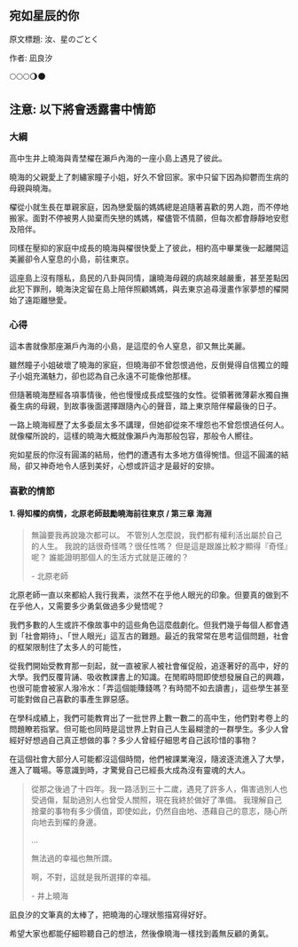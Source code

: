 ## 宛如星辰的你

原文標題: 汝、星のごとく

作者: 凪良汐

🌕🌕🌕🌖🌑

## 注意: 以下將會透露書中情節

### 大綱

高中生井上曉海與青埜櫂在瀨戶內海的一座小島上遇見了彼此。

曉海的父親愛上了刺繡家瞳子小姐，好久不曾回家。家中只留下因為抑鬱而生病的母親與曉海。

櫂從小就生長在單親家庭，因為戀愛腦的媽媽總是追隨著喜歡的男人跑，而不停地搬家。面對不停被男人拋棄而失戀的媽媽，櫂儘管不情願，但每次都會靜靜地安慰及陪伴。

同樣在壓抑的家庭中成長的曉海與櫂很快愛上了彼此，相約高中畢業後一起離開這美麗卻令人窒息的小島，前往東京。

這座島上沒有隱私，島民的八卦與同情，讓曉海母親的病越來越嚴重，甚至差點因此犯下罪刑，曉海決定留在島上陪伴照顧媽媽，與去東京追尋漫畫作家夢想的櫂開始了遠距離戀愛。

### 心得

這本書就像那座瀨戶內海的小島，是這麼的令人窒息，卻又無比美麗。

雖然瞳子小姐破壞了曉海的家庭，但曉海卻不曾怨恨過他，反倒覺得自信獨立的瞳子小姐充滿魅力，卻也認為自己永遠不可能像他那樣。

但隨著曉海歷經各項事情後，他也慢慢成長成堅強的女性。從領著微薄薪水獨自撫養生病的母親，到故事後面選擇跟隨內心的聲音，踏上東京陪伴櫂最後的日子。

一路上曉海經歷了太多委屈太多不講理，但她卻從來不埋怨也不曾怨恨過任何人。就像櫂所說的，這樣的曉海大概就像瀨戶內海那般包容，那般令人嚮往。

宛如星辰的你沒有圓滿的結局，他們的遭遇有太多地方值得惋惜。但這不圓滿的結局，卻又神奇地令人感到美好，心想或許這才是最好的安排。

### 喜歡的情節

#### 1. 得知櫂的病情，北原老師鼓勵曉海前往東京 / 第三章 海淵

> 無論要我再說幾次都可以。
> 不管別人怎麼說，我們都有權利活出屬於自己的人生。
> 我說的話很奇怪嗎？很任性嗎？
> 但是這是跟誰比較才顯得『奇怪』呢？
> 誰能證明那個人的生活方式就是正確的？
>
> \- 北原老師

北原老師一直以來都給人我行我素，淡然不在乎他人眼光的印象。但要真的做到不在乎他人，又需要多少勇氣做過多少覺悟呢？

我們多數的人生或許不像故事中的這些角色這麼戲劇化。但我們幾乎每個人都會遇到「社會期待」、「世人眼光」這亙古的難題。最近的我常常在思考這個問題，社會的框架限制住了太多人的可能性，

從我們開始受教育那一刻起，就一直被家人被社會催促般，追逐著好的高中，好的大學。我們反覆背誦、吸收教課書上的知識。在閒暇時間即使想發展自己的興趣，也很可能會被家人潑冷水：「弄這個能賺錢嗎？有時間不如去讀書」，這些學生甚至可能對做自己喜歡的事產生罪惡感。

在學科成績上，我們可能教育出了一批世界上數一數二的高中生，他們對考卷上的問題瞭若指掌。但可能也同時是這世界上對自己人生最糊塗的一群學生。多少人曾經好好想過自己真正想做的事？多少人曾經仔細思考自己該珍惜的事物？

在這個社會大部分人可能都沒這個時間，他們被課業淹沒，隨波逐流進入了大學，進入了職場。等意識到時，才驚覺自己已經長大成為沒有靈魂的大人。

> 從那之後過了十四年。我一路活到三十二歲，遇見了許多人，傷害過別人也受過傷，幫助過別人也曾受人關照，現在我終於做好了準備。
> 我理解自己捨棄的事物有多少價值，即使如此，仍然自由地、憑藉自己的意志，隨心所向地去到櫂的身邊。
>
> ...
>
> 無法過的幸福也無所謂。
>
> 啊，不對，這就是我所選擇的幸福。
>
> \- 井上曉海

凪良汐的文筆真的太棒了，把曉海的心理狀態描寫得好好。

希望大家也都能仔細聆聽自己的想法，然後像曉海一樣找到義無反顧的勇氣。